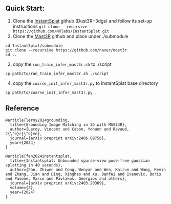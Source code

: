 ## Quick Start:

1. Clone the [InstantSplat](https://github.com/NVlabs/InstantSplat) github (Dust3R+3dgs) and follow its set-up instructions
```git clone --recursive https://github.com/NVlabs/InstantSplat.git```
2. Clone the [Mast3R](https://github.com/naver/mast3r) github and place under ./submodule
```
cd InstantSplat/submodule
git clone --recursive https://github.com/naver/mast3r
cd ..
```
3. copy the ```run_train_infer_mast3r.sh``` to ./script
```
cp path/to/run_train_infer_mast3r.sh ./script
```
4. copy the ```coarse_init_infer_mast3r.py``` to InstantSplat base directory
```
cp path/to/coarse_init_infer_mast3r.py .
```

## Reference
```
@article{leroy2024grounding,
  title={Grounding Image Matching in 3D with MASt3R},
  author={Leroy, Vincent and Cabon, Yohann and Revaud, J{\'e}r{\^o}me},
  journal={arXiv preprint arXiv:2406.09756},
  year={2024}
}

@article{fan2024instantsplat,
  title={Instantsplat: Unbounded sparse-view pose-free gaussian splatting in 40 seconds},
  author={Fan, Zhiwen and Cong, Wenyan and Wen, Kairun and Wang, Kevin and Zhang, Jian and Ding, Xinghao and Xu, Danfei and Ivanovic, Boris and Pavone, Marco and Pavlakos, Georgios and others},
  journal={arXiv preprint arXiv:2403.20309},
  volume={2},
  year={2024}
}
```